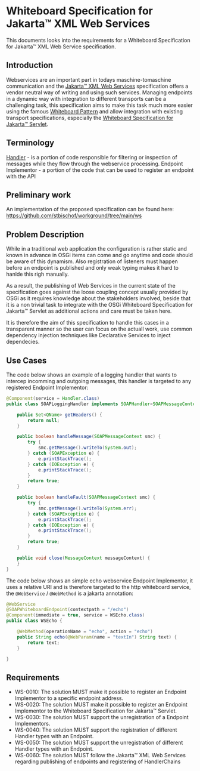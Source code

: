 # Whiteboard Specification for Jakarta™ XML Web Services

This documents looks into the requirements for a Whiteboard Specification for Jakarta™ XML Web Service specification.

## Introduction

Webservices are an important part in todays maschine-tomaschine communication and the [Jakarta™ XML Web Services](https://jakarta.ee/specifications/xml-web-services/4.0/jakarta-xml-ws-spec-4.0.html) specification offers a vendor neutral way of writing and using such services.
Managing endpoints in a dynamic way with integration to different transports can be a challenging task, this specification aims to make this task much more easier using the famous [Whiteboard Pattern](https://enroute.osgi.org/FAQ/400-patterns.html#whiteboard-pattern)
and allow integration with existing transport specifications, especially the [Whiteboard Specification for Jakarta™ Servlet](https://docs.osgi.org/specification/osgi.cmpn/8.1.0/service.servlet.html).

## Terminology

[Handler](https://jakarta.ee/specifications/xml-web-services/4.0/apidocs/jakarta.xml.ws/jakarta/xml/ws/handler/handler) - is a portion of code responsible for filtering or inspection of messages while they flow through the webservice processing.
Endpoint Implementor - a portion of the code that can be used to register an endpoint with the API

## Preliminary work

An implementation of the proposed specification can be found here:
https://github.com/stbischof/workground/tree/main/ws

## Problem Description

While in a traditional web application the configuration is rather static and known in advance in OSGi items can come and go anytime and code should be aware of this dynamism.
Also registration of listeners must happen before an endpoint is published and only 
weak typing makes it hard to hanlde this righ manually.

As a result, the publishing of Web Services in the current state of the specification goes against the loose coupling concept usually provided by OSGi 
as it requires knowledge about the stakeholders involved, beside that it is a non trivial 
task to integrate with the OSGi Whiteboard Specification for Jakarta™ Servlet as additional 
actions and care must be taken here.

It is therefore the aim of this specification to handle this cases in a transparent manner so the user can focus 
on the actuall work, use common dependency injection techniques like Declarative Services 
to inject dependecies.

## Use Cases

The code below shows an example of a logging handler that wants to intercep incomming 
and outgoing messages, this handler is targeted to any registered Endpoint Implementor:

```java
@Component(service = Handler.class)
public class SOAPLoggingHandler implements SOAPHandler<SOAPMessageContext> {

	public Set<QName> getHeaders() {
		return null;
	}

	public boolean handleMessage(SOAPMessageContext smc) {
		try {
			smc.getMessage().writeTo(System.out);
		} catch (SOAPException e) {
			e.printStackTrace();
		} catch (IOException e) {
			e.printStackTrace();
		}
		return true;
	}

	public boolean handleFault(SOAPMessageContext smc) {
		try {
			smc.getMessage().writeTo(System.err);
		} catch (SOAPException e) {
			e.printStackTrace();
		} catch (IOException e) {
			e.printStackTrace();
		}
		return true;
	}

	public void close(MessageContext messageContext) {
	}
}
```

The code below shows an simple echo webservice Endpoint Implementor, it uses a relative 
URI and is therefore targeted to the http whiteboard service, the `@WebService` / `@WebMethod` is 
a jakarta annotation:

```java
@WebService
@SOAPWhiteboardEndpoint(contextpath = "/echo")
@Component(immediate = true, service = WSEcho.class)
public class WSEcho {

	@WebMethod(operationName = "echo", action = "echo")
	public String echo(@WebParam(name = "textIn") String text) {
		return text;
	}

}
```

## Requirements

- WS-0010: The solution MUST make it possible to register an Endpoint Implementor to a specific endpoint address.
- WS-0020: The solution MUST make it possible to register an Endpoint Implementor to the Whiteboard Specification for Jakarta™ Servlet.
- WS-0030: The solution MUST support the unregistration of a Endpoint Implementors.
- WS-0040: The solution MUST support the registration of different Handler types with an Endpoint.
- WS-0050: The solution MUST support the unregistration of different Handler types with an Endpoint.
- WS-0060: The solution MUST follow the Jakarta™ XML Web Services regarding publishing of endpoints and registering of HandlerChains

